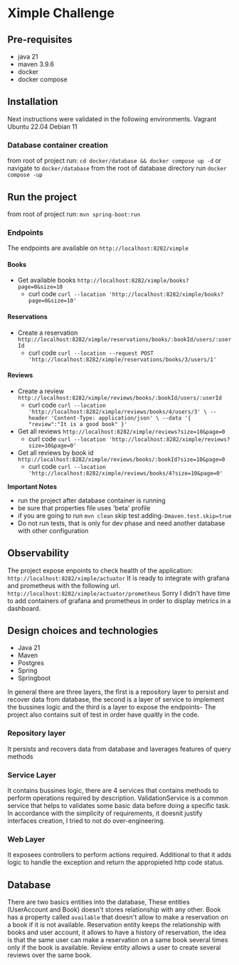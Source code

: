 # Ximple Challenge
## Pre-requisites
* java 21
* maven 3.9.6
* docker
* docker compose

## Installation
Next instructions were validated in the following environments.
Vagrant Ubuntu 22.04
Debian 11

### Database container creation
from root of project run:
``cd docker/database && docker compose up -d``
or navigate to ``docker/database`` from the root of database directory run ``docker compose -up``

## Run the project
from root of project run:
``mvn spring-boot:run``
### Endpoints
The endpoints are available on ``http://localhost:8282/ximple``
#### Books
* Get available books ``http://localhost:8282/ximple/books?page=0&size=10``
    * curl code ``curl --location 'http://localhost:8282/ximple/books?page=0&size=10'``
#### Reservations
* Create a reservation ``http://localhost:8282/ximple/reservations/books/:bookId/users/:userId``
    * curl code ``curl --location --request POST 'http://localhost:8282/ximple/reservations/books/3/users/1'``
#### Reviews
* Create a review ``http://localhost:8282/ximple/reviews/books/:bookId/users/:userId``
    * curl code ``curl --location 'http://localhost:8282/ximple/reviews/books/4/users/3' \
--header 'Content-Type: application/json' \
--data '{
    "review":"It is a good book"
}'``
* Get all reviews ``http://localhost:8282/ximple/reviews?size=10&page=0``
    * curl code ``curl --location 'http://localhost:8282/ximple/reviews?size=10&page=0'``
* Get all reviews by book id ``http://localhost:8282/ximple/reviews/books/:bookId?size=10&page=0``
    * curl code ``curl --location 'http://localhost:8282/ximple/reviews/books/4?size=10&page=0'``

**Important Notes**
* run the project after database container is running
* be sure that properties file uses 'beta' profile
* if you are going to run ``mvn clean`` skip test adding``-Dmaven.test.skip=true``
* Do not run tests, that is only for dev phase and need another database with other configuration

## Observability
The project expose enpoints to check health of the application:
``http://localhost:8282/ximple/actuator``
It is ready to integrate with grafana and prometheus with the following url.
``http://localhost:8282/ximple/actuator/prometheus``
Sorry I didn't have time to add containers of grafana and prometheus in order to display metrics in a dashboard.

## Design choices and technologies
* Java 21
* Maven
* Postgres
* Spring
* Springboot

In general there are three layers, the first is a repository layer to persist and recover data from database, the second is a layer of service to implement the bussines logic and the third is a layer to expose the endpoints- The project also contains suit of test in order have quaitly in the code.

### Repository layer
It persists and recovers data from database and laverages features of query methods

### Service Layer
It contains bussines logic, there are 4 services that contains methods to perform operations required by description.
ValidationService is a common service that helps to validates some basic data before doing a specific task.
In accordance with the simplicity of requirements, it doesnit justify  interfaces creation, I tried to not do over-engineering.

### Web Layer
It exposees controllers to perform actions required. Additional to that it adds logic to handle the exception and return the appropieted http code status.


## Database
There are two basics entities into the database, These entities (UserAccount and Book) doesn't stores relationship with any other.
Book has a property called ``available`` that doesn't allow to make a reservation on a book if it is not available.
Reservation entity keeps the relationship with books and user account, it allows to have a history of reservation, the idea is that the same user can make a reservation on a same book several times only if the book is available.
Review entity allows a user to create several reviews over the same book.

